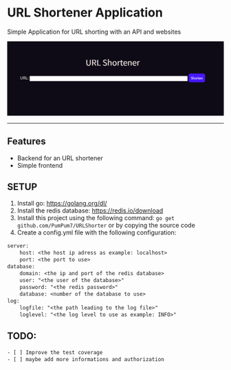 # URL Shortener Application

Simple Application for URL shorting with an API and websites

![example.png](example.png)

---

## Features

- Backend for an URL shortener
- Simple frontend

## SETUP

1. Install go: https://golang.org/dl/
2. Install the redis database: https://redis.io/download
3. Install this project using the following command: `go get github.com/PumPum7/URLShorter`
or by copying the source code
4. Create a config.yml file with the following configuration:

```
server:
    host: <the host ip adress as example: localhost>
    port: <the port to use>
database: 
    domain: <the ip and port of the redis database>
    user: "<the user of the database>"
    password: "<the redis password>"
    database: <number of the database to use>
log:
    logfile: "<the path leading to the log file>"
    loglevel: "<the log level to use as example: INFO>"
````
## TODO:
 	- [ ] Improve the test coverage
    - [ ] maybe add more informations and authorization